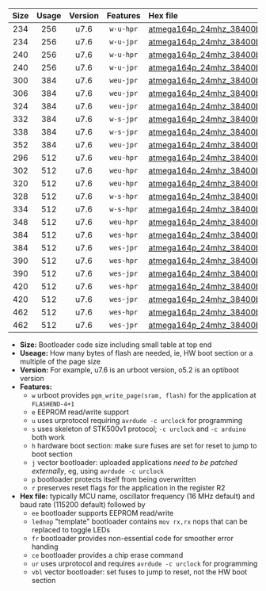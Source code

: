 |Size|Usage|Version|Features|Hex file|
|:-:|:-:|:-:|:-:|:--|
|234|256|u7.6|`w-u-hpr`|[atmega164p_24mhz_38400bps_ur.hex](https://raw.githubusercontent.com/stefanrueger/urboot/main//atmega164p_24mhz_38400bps_ur.hex)|
|234|256|u7.6|`w-u-jpr`|[atmega164p_24mhz_38400bps_ur_vbl.hex](https://raw.githubusercontent.com/stefanrueger/urboot/main//atmega164p_24mhz_38400bps_ur_vbl.hex)|
|240|256|u7.6|`w-u-hpr`|[atmega164p_24mhz_38400bps_lednop_ur.hex](https://raw.githubusercontent.com/stefanrueger/urboot/main//atmega164p_24mhz_38400bps_lednop_ur.hex)|
|240|256|u7.6|`w-u-jpr`|[atmega164p_24mhz_38400bps_lednop_ur_vbl.hex](https://raw.githubusercontent.com/stefanrueger/urboot/main//atmega164p_24mhz_38400bps_lednop_ur_vbl.hex)|
|300|384|u7.6|`weu-jpr`|[atmega164p_24mhz_38400bps_ee_ur_vbl.hex](https://raw.githubusercontent.com/stefanrueger/urboot/main//atmega164p_24mhz_38400bps_ee_ur_vbl.hex)|
|306|384|u7.6|`weu-jpr`|[atmega164p_24mhz_38400bps_ee_lednop_ur_vbl.hex](https://raw.githubusercontent.com/stefanrueger/urboot/main//atmega164p_24mhz_38400bps_ee_lednop_ur_vbl.hex)|
|324|384|u7.6|`weu-jpr`|[atmega164p_24mhz_38400bps_ee_lednop_fr_ur_vbl.hex](https://raw.githubusercontent.com/stefanrueger/urboot/main//atmega164p_24mhz_38400bps_ee_lednop_fr_ur_vbl.hex)|
|332|384|u7.6|`w-s-jpr`|[atmega164p_24mhz_38400bps_vbl.hex](https://raw.githubusercontent.com/stefanrueger/urboot/main//atmega164p_24mhz_38400bps_vbl.hex)|
|338|384|u7.6|`w-s-jpr`|[atmega164p_24mhz_38400bps_lednop_vbl.hex](https://raw.githubusercontent.com/stefanrueger/urboot/main//atmega164p_24mhz_38400bps_lednop_vbl.hex)|
|352|384|u7.6|`weu-jpr`|[atmega164p_24mhz_38400bps_ee_lednop_fr_ce_ur_vbl.hex](https://raw.githubusercontent.com/stefanrueger/urboot/main//atmega164p_24mhz_38400bps_ee_lednop_fr_ce_ur_vbl.hex)|
|296|512|u7.6|`weu-hpr`|[atmega164p_24mhz_38400bps_ee_ur.hex](https://raw.githubusercontent.com/stefanrueger/urboot/main//atmega164p_24mhz_38400bps_ee_ur.hex)|
|302|512|u7.6|`weu-hpr`|[atmega164p_24mhz_38400bps_ee_lednop_ur.hex](https://raw.githubusercontent.com/stefanrueger/urboot/main//atmega164p_24mhz_38400bps_ee_lednop_ur.hex)|
|320|512|u7.6|`weu-hpr`|[atmega164p_24mhz_38400bps_ee_lednop_fr_ur.hex](https://raw.githubusercontent.com/stefanrueger/urboot/main//atmega164p_24mhz_38400bps_ee_lednop_fr_ur.hex)|
|328|512|u7.6|`w-s-hpr`|[atmega164p_24mhz_38400bps.hex](https://raw.githubusercontent.com/stefanrueger/urboot/main//atmega164p_24mhz_38400bps.hex)|
|334|512|u7.6|`w-s-hpr`|[atmega164p_24mhz_38400bps_lednop.hex](https://raw.githubusercontent.com/stefanrueger/urboot/main//atmega164p_24mhz_38400bps_lednop.hex)|
|348|512|u7.6|`weu-hpr`|[atmega164p_24mhz_38400bps_ee_lednop_fr_ce_ur.hex](https://raw.githubusercontent.com/stefanrueger/urboot/main//atmega164p_24mhz_38400bps_ee_lednop_fr_ce_ur.hex)|
|384|512|u7.6|`wes-hpr`|[atmega164p_24mhz_38400bps_ee.hex](https://raw.githubusercontent.com/stefanrueger/urboot/main//atmega164p_24mhz_38400bps_ee.hex)|
|384|512|u7.6|`wes-jpr`|[atmega164p_24mhz_38400bps_ee_vbl.hex](https://raw.githubusercontent.com/stefanrueger/urboot/main//atmega164p_24mhz_38400bps_ee_vbl.hex)|
|390|512|u7.6|`wes-hpr`|[atmega164p_24mhz_38400bps_ee_lednop.hex](https://raw.githubusercontent.com/stefanrueger/urboot/main//atmega164p_24mhz_38400bps_ee_lednop.hex)|
|390|512|u7.6|`wes-jpr`|[atmega164p_24mhz_38400bps_ee_lednop_vbl.hex](https://raw.githubusercontent.com/stefanrueger/urboot/main//atmega164p_24mhz_38400bps_ee_lednop_vbl.hex)|
|420|512|u7.6|`wes-hpr`|[atmega164p_24mhz_38400bps_ee_lednop_fr.hex](https://raw.githubusercontent.com/stefanrueger/urboot/main//atmega164p_24mhz_38400bps_ee_lednop_fr.hex)|
|420|512|u7.6|`wes-jpr`|[atmega164p_24mhz_38400bps_ee_lednop_fr_vbl.hex](https://raw.githubusercontent.com/stefanrueger/urboot/main//atmega164p_24mhz_38400bps_ee_lednop_fr_vbl.hex)|
|462|512|u7.6|`wes-hpr`|[atmega164p_24mhz_38400bps_ee_lednop_fr_ce.hex](https://raw.githubusercontent.com/stefanrueger/urboot/main//atmega164p_24mhz_38400bps_ee_lednop_fr_ce.hex)|
|462|512|u7.6|`wes-jpr`|[atmega164p_24mhz_38400bps_ee_lednop_fr_ce_vbl.hex](https://raw.githubusercontent.com/stefanrueger/urboot/main//atmega164p_24mhz_38400bps_ee_lednop_fr_ce_vbl.hex)|

- **Size:** Bootloader code size including small table at top end
- **Useage:** How many bytes of flash are needed, ie, HW boot section or a multiple of the page size
- **Version:** For example, u7.6 is an urboot version, o5.2 is an optiboot version
- **Features:**
  + `w` urboot provides `pgm_write_page(sram, flash)` for the application at `FLASHEND-4+1`
  + `e` EEPROM read/write support
  + `u` uses urprotocol requiring `avrdude -c urclock` for programming
  + `s` uses skeleton of STK500v1 protocol; `-c urclock` and `-c arduino` both work
  + `h` hardware boot section: make sure fuses are set for reset to jump to boot section
  + `j` vector bootloader: uploaded applications *need to be patched externally*, eg, using `avrdude -c urclock`
  + `p` bootloader protects itself from being overwritten
  + `r` preserves reset flags for the application in the register R2
- **Hex file:** typically MCU name, oscillator frequency (16 MHz default) and baud rate (115200 default) followed by
  + `ee` bootloader supports EEPROM read/write
  + `lednop` "template" bootloader contains `mov rx,rx` nops that can be replaced to toggle LEDs
  + `fr` bootloader provides non-essential code for smoother error handing
  + `ce` bootloader provides a chip erase command
  + `ur` uses urprotocol and requires `avrdude -c urclock` for programming
  + `vbl` vector bootloader: set fuses to jump to reset, not the HW boot section
